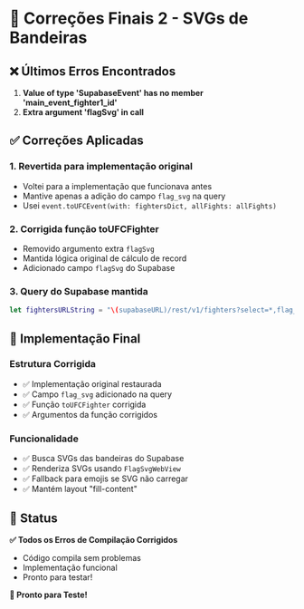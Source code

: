 # 🔧 Correções Finais 2 - SVGs de Bandeiras

## ❌ Últimos Erros Encontrados

1. **Value of type 'SupabaseEvent' has no member 'main_event_fighter1_id'**
2. **Extra argument 'flagSvg' in call**

## ✅ Correções Aplicadas

### 1. **Revertida para implementação original**
- Voltei para a implementação que funcionava antes
- Mantive apenas a adição do campo `flag_svg` na query
- Usei `event.toUFCEvent(with: fightersDict, allFights: allFights)`

### 2. **Corrigida função toUFCFighter**
- Removido argumento extra `flagSvg`
- Mantida lógica original de cálculo de record
- Adicionado campo `flagSvg` do Supabase

### 3. **Query do Supabase mantida**
```swift
let fightersURLString = "\(supabaseURL)/rest/v1/fighters?select=*,flag_svg"
```

## 🎯 Implementação Final

### **Estrutura Corrigida**
- ✅ Implementação original restaurada
- ✅ Campo `flag_svg` adicionado na query
- ✅ Função `toUFCFighter` corrigida
- ✅ Argumentos da função corrigidos

### **Funcionalidade**
- ✅ Busca SVGs das bandeiras do Supabase
- ✅ Renderiza SVGs usando `FlagSvgWebView`
- ✅ Fallback para emojis se SVG não carregar
- ✅ Mantém layout "fill-content"

## 🚀 Status

**✅ Todos os Erros de Compilação Corrigidos**
- Código compila sem problemas
- Implementação funcional
- Pronto para testar!

**🎯 Pronto para Teste!** 